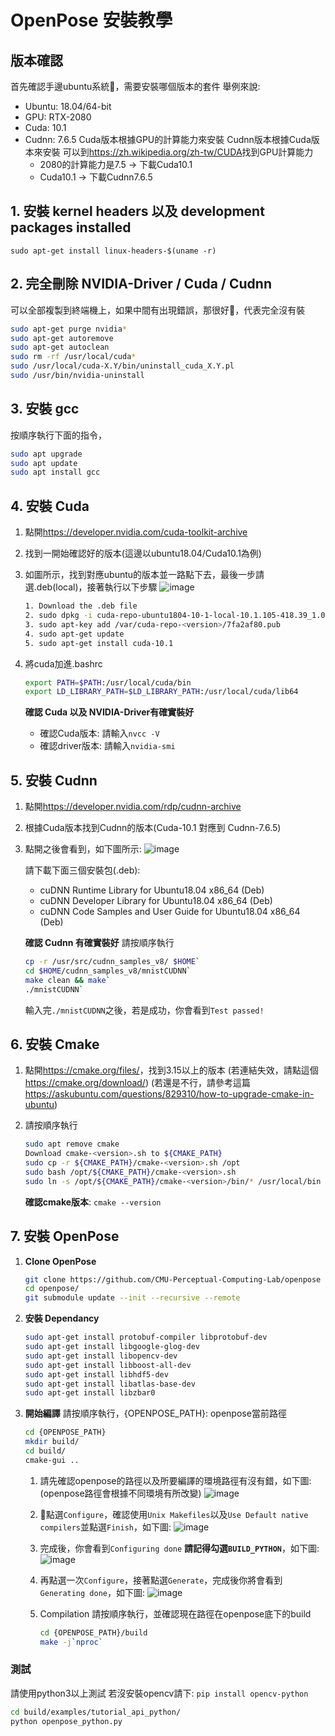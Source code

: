 # OpenPose 安裝教學

## 版本確認

首先確認手邊ubuntu系統，需要安裝哪個版本的套件
舉例來說:

- Ubuntu: 18.04/64-bit
- GPU: RTX-2080
- Cuda: 10.1
- Cudnn: 7.6.5
   Cuda版本根據GPU的計算能力來安裝
   Cudnn版本根據Cuda版本來安裝
   可以到<https://zh.wikipedia.org/zh-tw/CUDA>找到GPU計算能力
  - 2080的計算能力是7.5 -> 下載Cuda10.1
  - Cuda10.1 -> 下載Cudnn7.6.5

## 1. 安裝 kernel headers 以及 development packages installed

`sudo apt-get install linux-headers-$(uname -r)`

## 2. 完全刪除 NVIDIA-Driver / Cuda / Cudnn

可以全部複製到終端機上，如果中間有出現錯誤，那很好，代表完全沒有裝

```bash
sudo apt-get purge nvidia*
sudo apt-get autoremove
sudo apt-get autoclean
sudo rm -rf /usr/local/cuda*
sudo /usr/local/cuda-X.Y/bin/uninstall_cuda_X.Y.pl
sudo /usr/bin/nvidia-uninstall
```

## 3. 安裝 gcc

按順序執行下面的指令，

```bash
sudo apt upgrade
sudo apt update
sudo apt install gcc
```

## 4. 安裝 Cuda

1. 點開<https://developer.nvidia.com/cuda-toolkit-archive>
2. 找到一開始確認好的版本(這邊以ubuntu18.04/Cuda10.1為例)
3. 如圖所示，找到對應ubuntu的版本並一路點下去，最後一步請選.deb(local)，接著執行以下步驟
   ![image](cuda-10-1.png)

   ```bash
   1. Download the .deb file
   2. sudo dpkg -i cuda-repo-ubuntu1804-10-1-local-10.1.105-418.39_1.0-1_amd64.deb
   3. sudo apt-key add /var/cuda-repo-<version>/7fa2af80.pub
   4. sudo apt-get update
   5. sudo apt-get install cuda-10.1
   ```

4. 將cuda加進.bashrc

   ```bash
   export PATH=$PATH:/usr/local/cuda/bin
   export LD_LIBRARY_PATH=$LD_LIBRARY_PATH:/usr/local/cuda/lib64
   ```

   **確認 Cuda 以及 NVIDIA-Driver有確實裝好**

   - 確認Cuda版本: 請輸入`nvcc -V`
   - 確認driver版本: 請輸入`nvidia-smi`

## 5. 安裝 Cudnn

1. 點開<https://developer.nvidia.com/rdp/cudnn-archive>
2. 根據Cuda版本找到Cudnn的版本(Cuda-10.1 對應到 Cudnn-7.6.5)
3. 點開之後會看到，如下圖所示:
   ![image](cudnn-7.6.5.png)

   請下載下面三個安裝包(.deb):
   - cuDNN Runtime Library for Ubuntu18.04 x86_64 (Deb)
   - cuDNN Developer Library for Ubuntu18.04 x86_64 (Deb)
   - cuDNN Code Samples and User Guide for Ubuntu18.04 x86_64 (Deb)

   **確認 Cudnn 有確實裝好**
   請按順序執行

      ```bash
      cp -r /usr/src/cudnn_samples_v8/ $HOME`
      cd $HOME/cudnn_samples_v8/mnistCUDNN`
      make clean && make`
      ./mnistCUDNN`
      ```

   輸入完`./mnistCUDNN`之後，若是成功，你會看到`Test passed!`

## 6. 安裝 Cmake

1. 點開<https://cmake.org/files/>，找到3.15以上的版本
   (若連結失效，請點這個<https://cmake.org/download/>)
   (若還是不行，請參考這篇<https://askubuntu.com/questions/829310/how-to-upgrade-cmake-in-ubuntu>)
2. 請按順序執行

   ```bash
   sudo apt remove cmake
   Download cmake-<version>.sh to ${CMAKE_PATH}
   sudo cp -r ${CMAKE_PATH}/cmake-<version>.sh /opt
   sudo bash /opt/${CMAKE_PATH}/cmake-<version>.sh
   sudo ln -s /opt/${CMAKE_PATH}/cmake-<version>/bin/* /usr/local/bin
   ```

   **確認cmake版本**: `cmake --version`

## 7. 安裝 OpenPose

   1. **Clone OpenPose**

      ```bash
      git clone https://github.com/CMU-Perceptual-Computing-Lab/openpose
      cd openpose/
      git submodule update --init --recursive --remote
      ```

   2. **安裝 Dependancy**

      ```bash
      sudo apt-get install protobuf-compiler libprotobuf-dev
      sudo apt-get install libgoogle-glog-dev
      sudo apt-get install libopencv-dev
      sudo apt-get install libboost-all-dev
      sudo apt-get install libhdf5-dev
      sudo apt-get install libatlas-base-dev
      sudo apt-get install libzbar0
      ```

   3. **開始編譯**
      請按順序執行，{OPENPOSE_PATH}: openpose當前路徑

      ```bash
      cd {OPENPOSE_PATH}
      mkdir build/
      cd build/
      cmake-gui ..
      ```

      1. 請先確認openpose的路徑以及所要編譯的環境路徑有沒有錯，如下圖:
         (openpose路徑會根據不同環境有所改變)
         ![image](compilation/1.png)
      2. 點選`Configure`，確認使用`Unix Makefiles`以及`Use Default native compilers`並點選`Finish`，如下圖:
         ![image](compilation/2.png)
      3. 完成後，你會看到`Configuring done`
         **請記得勾選`BUILD_PYTHON`**，如下圖:
         ![image](compilation/3.png)
      4. 再點選一次`Configure`，接著點選`Generate`，完成後你將會看到`Generating done`，如下圖:
         ![image](compilation/4.png)

      5. Compilation
         請按順序執行，並確認現在路徑在openpose底下的build

         ```bash
         cd {OPENPOSE_PATH}/build
         make -j`nproc`
         ```

### 測試

請使用python3以上測試
若沒安裝opencv請下: `pip install opencv-python`

```bash
cd build/examples/tutorial_api_python/
python openpose_python.py
```
